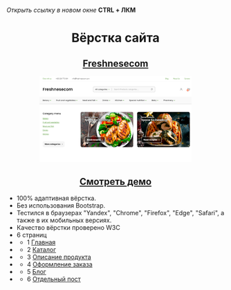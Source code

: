 *Открыть ссылку в новом окне* __CTRL + ЛКМ__

<h1 align="center">Вёрстка сайта</h1>
<h2 align="center"><a href="https://sergeybespyatov.github.io/demo-3" target="_blank">Freshnesecom</a></h2>
<p align="center"><img width="70%" src="https://github.com/sergeybespyatov/demo-3/blob/main/screenshot.jpg"></p>
<h2 align="center"><a href="https://sergeybespyatov.github.io/demo-3" target="_blank">Смотреть демо</a></h2>

- 100% адаптивная вёрстка.
- Без использования Bootstrap.
- Тестился в браузерах "Yandex", "Chrome", "Firefox", "Edge", "Safari", а также в их мобильных версиях.
- Качество вёрстки проверено W3C
- 6 страниц
- - 1 [Главная](https://sergeybespyatov.github.io/demo-3/home.html)
- - 2 [Каталог](https://sergeybespyatov.github.io/demo-3/category_list.html)
- - 3 [Описание продукта](https://sergeybespyatov.github.io/demo-3/product-tetail.html)
- - 4 [Оформление заказа](https://sergeybespyatov.github.io/demo-3/сheckout.html)
- - 5 [Блог](https://sergeybespyatov.github.io/demo-3/blog.html)
- - 6 [Отдельный пост](https://sergeybespyatov.github.io/demo-2/entry.html)
